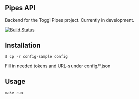 ## Pipes API

Backend for the Toggl Pipes project. Currently in development.

[![Build Status](https://travis-ci.org/toggl/pipes-api.svg?branch=master)](https://travis-ci.org/toggl/pipes-api)

## Installation
    $ cp -r config-sample config
    
Fill in needed tokens and URL-s under config/*.json

## Usage

    make run
